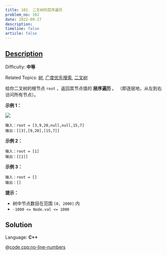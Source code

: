 ```yaml
---
title: 102. 二叉树的层序遍历
problem_no: 102
date: 2022-09-27
description: 
timeline: false
article: false
---
```


## [Description](https://leetcode.cn/problems/binary-tree-level-order-traversal/)

Difficulty: **中等**

Related Topics: [树](https://leetcode.cn/tag/tree/), [广度优先搜索](https://leetcode.cn/tag/breadth-first-search/), [二叉树](https://leetcode.cn/tag/binary-tree/)


给你二叉树的根节点 `root` ，返回其节点值的 **层序遍历** 。 （即逐层地，从左到右访问所有节点）。

**示例 1：**

![](https://assets.leetcode.com/uploads/2021/02/19/tree1.jpg)

```
输入：root = [3,9,20,null,null,15,7]
输出：[[3],[9,20],[15,7]]
```

**示例 2：**

```
输入：root = [1]
输出：[[1]]
```

**示例 3：**

```
输入：root = []
输出：[]
```

**提示：**

*   树中节点数目在范围 `[0, 2000]` 内
*   `-1000 <= Node.val <= 1000`


## Solution

Language: **C++**

@[code cpp:no-line-numbers](../_codes/algorithm/code/leet-code/102-main.cpp)
